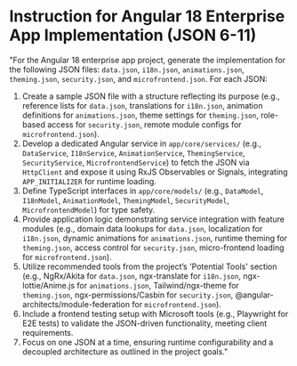 # Instruction for Angular 18 Enterprise App Implementation (JSON 6-11)

"For the Angular 18 enterprise app project, generate the implementation for the following JSON files: `data.json`, `i18n.json`, `animations.json`, `theming.json`, `security.json`, and `microfrontend.json`. For each JSON:  

1. Create a sample JSON file with a structure reflecting its purpose (e.g., reference lists for `data.json`, translations for `i18n.json`, animation definitions for `animations.json`, theme settings for `theming.json`, role-based access for `security.json`, remote module configs for `microfrontend.json`).  
2. Develop a dedicated Angular service in `app/core/services/` (e.g., `DataService`, `I18nService`, `AnimationService`, `ThemingService`, `SecurityService`, `MicrofrontendService`) to fetch the JSON via `HttpClient` and expose it using RxJS Observables or Signals, integrating `APP_INITIALIZER` for runtime loading.  
3. Define TypeScript interfaces in `app/core/models/` (e.g., `DataModel`, `I18nModel`, `AnimationModel`, `ThemingModel`, `SecurityModel`, `MicrofrontendModel`) for type safety.  
4. Provide application logic demonstrating service integration with feature modules (e.g., domain data lookups for `data.json`, localization for `i18n.json`, dynamic animations for `animations.json`, runtime theming for `theming.json`, access control for `security.json`, micro-frontend loading for `microfrontend.json`).  
5. Utilize recommended tools from the project’s 'Potential Tools' section (e.g., NgRx/Akita for `data.json`, ngx-translate for `i18n.json`, ngx-lottie/Anime.js for `animations.json`, Tailwind/ngx-theme for `theming.json`, ngx-permissions/Casbin for `security.json`, @angular-architects/module-federation for `microfrontend.json`).  
6. Include a frontend testing setup with Microsoft tools (e.g., Playwright for E2E tests) to validate the JSON-driven functionality, meeting client requirements.  
7. Focus on one JSON at a time, ensuring runtime configurability and a decoupled architecture as outlined in the project goals."